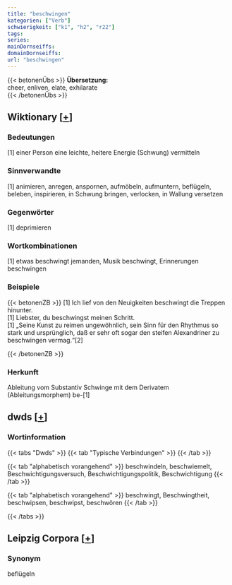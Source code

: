 ```yaml
---
title: "beschwingen"
kategorien: ["Verb"]
schwierigkeit: ["k1", "h2", "r22"]
tags:
series:
mainDornseiffs:
domainDornseiffs:
url: "beschwingen"
---
```


{{< betonenÜbs >}}
**Übersetzung:**  
cheer, enliven, elate, exhilarate  
{{< /betonenÜbs >}}

## Wiktionary [[+](https://de.wiktionary.org/wiki/beschwingen)]

### Bedeutungen
[1] einer Person eine leichte, heitere Energie (Schwung) vermitteln  

### Sinnverwandte
[1] animieren, anregen, anspornen, aufmöbeln, aufmuntern, beflügeln, beleben, inspirieren, in Schwung bringen, verlocken, in Wallung versetzen  

### Gegenwörter
[1] deprimieren  

### Wortkombinationen
[1] etwas beschwingt jemanden, Musik beschwingt, Erinnerungen beschwingen  

### Beispiele
{{< betonenZB >}}
[1] Ich lief von den Neuigkeiten beschwingt die Treppen hinunter.  
[1] Liebster, du beschwingst meinen Schritt.  
[1] „Seine Kunst zu reimen ungewöhnlich, sein Sinn für den Rhythmus so stark und ursprünglich, daß er sehr oft sogar den steifen Alexandriner zu beschwingen vermag.“[2]  

{{< /betonenZB >}}
### Herkunft
Ableitung vom Substantiv Schwinge mit dem Derivatem (Ableitungsmorphem) be-[1]  



## dwds [[+](https://www.dwds.de/wb/beschwingen)]

### Wortinformation
{{< tabs "Dwds" >}}
{{< tab "Typische Verbindungen" >}}
{{< /tab >}}

{{< tab "alphabetisch vorangehend" >}}
beschwindeln, beschwiemelt, Beschwichtigungsversuch, Beschwichtigungspolitik, Beschwichtigung
{{< /tab >}}

{{< tab "alphabetisch vorangehend" >}}
beschwingt, Beschwingtheit, beschwipsen, beschwipst, beschwören
{{< /tab >}}

{{< /tabs >}}

## Leipzig Corpora [[+](https://corpora.uni-leipzig.de/en/res?word=beschwingen&corpusId=deu_newscrawl-public_2018)]


### Synonym
beflügeln

